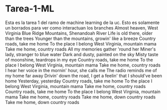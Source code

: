 # Tarea-1-ML
Esta es la tarea 1 del ramo de machine learning de la uc.
Esto es solamente un borrados para ver como interactuan los branches
Almost heaven, West Virginia
Blue Ridge Mountains, Shenandoah River
Life is old there, older than the trees
Younger than the mountains, growin' like a breeze
Country roads, take me home
To the place I belong
West Virginia, mountain mama
Take me home, country roads
All my memories gather 'round her
Miner's lady, stranger to blue water
Dark and dusty, painted on the sky
Misty taste of moonshine, teardrops in my eye
Country roads, take me home
To the place I belong
West Virginia, mountain mama
Take me home, country roads
I hear her voice in the mornin' hour, she calls me
The radio reminds me of my home far away
Drivin' down the road, I get a feelin' that I should've been home
Yesterday, yesterday
Country roads, take me home
To the place I belong
West Virginia, mountain mama
Take me home, country roads
Country roads, take me home
To the place I belong
West Virginia, mountain mama
Take me home, country roads
Take me home, down country roads
Take me home, down country roads
